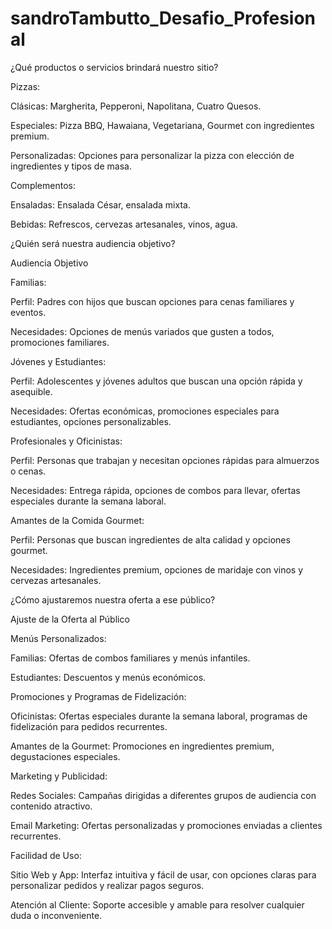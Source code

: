 # sandroTambutto_Desafio_Profesional

¿Qué productos o servicios brindará nuestro sitio? 

Pizzas:

Clásicas: Margherita, Pepperoni, Napolitana, Cuatro Quesos.

Especiales: Pizza BBQ, Hawaiana, Vegetariana, Gourmet con ingredientes premium.

Personalizadas: Opciones para personalizar la pizza con elección de ingredientes y tipos de masa.

Complementos:

Ensaladas: Ensalada César, ensalada mixta.

Bebidas: Refrescos, cervezas artesanales, vinos, agua.


¿Quién será nuestra audiencia objetivo?

Audiencia Objetivo

Familias:

Perfil: Padres con hijos que buscan opciones para cenas familiares y eventos.

Necesidades: Opciones de menús variados que gusten a todos, promociones familiares.

Jóvenes y Estudiantes:

Perfil: Adolescentes y jóvenes adultos que buscan una opción rápida y asequible.

Necesidades: Ofertas económicas, promociones especiales para estudiantes, opciones personalizables.

Profesionales y Oficinistas:

Perfil: Personas que trabajan y necesitan opciones rápidas para almuerzos o cenas.

Necesidades: Entrega rápida, opciones de combos para llevar, ofertas especiales durante la semana laboral.

Amantes de la Comida Gourmet:

Perfil: Personas que buscan ingredientes de alta calidad y opciones gourmet.

Necesidades: Ingredientes premium, opciones de maridaje con vinos y cervezas artesanales.

¿Cómo ajustaremos nuestra oferta a ese público?

Ajuste de la Oferta al Público

Menús Personalizados:

Familias: Ofertas de combos familiares y menús infantiles.

Estudiantes: Descuentos y menús económicos.

Promociones y Programas de Fidelización:

Oficinistas: Ofertas especiales durante la semana laboral, programas de fidelización para pedidos recurrentes.

Amantes de la Gourmet: Promociones en ingredientes premium, degustaciones especiales.

Marketing y Publicidad:

Redes Sociales: Campañas dirigidas a diferentes grupos de audiencia con contenido atractivo.

Email Marketing: Ofertas personalizadas y promociones enviadas a clientes recurrentes.

Facilidad de Uso:

Sitio Web y App: Interfaz intuitiva y fácil de usar, con opciones claras para personalizar pedidos y realizar pagos seguros.

Atención al Cliente: Soporte accesible y amable para resolver cualquier duda o inconveniente.
